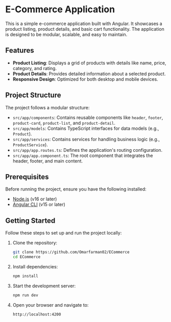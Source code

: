 # E-Commerce Application

This is a simple e-commerce application built with Angular. It showcases a product listing, product details, and basic cart functionality. The application is designed to be modular, scalable, and easy to maintain.

## Features

- **Product Listing**: Displays a grid of products with details like name, price, category, and rating.
- **Product Details**: Provides detailed information about a selected product.
- **Responsive Design**: Optimized for both desktop and mobile devices.

## Project Structure

The project follows a modular structure:

- `src/app/components`: Contains reusable components like `header`, `footer`, `product-card`, `product-list`, and `product-detail`.
- `src/app/models`: Contains TypeScript interfaces for data models (e.g., `Product`).
- `src/app/services`: Contains services for handling business logic (e.g., `ProductService`).
- `src/app/app.routes.ts`: Defines the application's routing configuration.
- `src/app/app.component.ts`: The root component that integrates the header, footer, and main content.

## Prerequisites

Before running the project, ensure you have the following installed:

- [Node.js](https://nodejs.org/) (v16 or later)
- [Angular CLI](https://angular.io/cli) (v15 or later)

## Getting Started

Follow these steps to set up and run the project locally:

1. Clone the repository:
   ```bash
   git clone https://github.com/Omarfarman02/ECommerce
   cd ECommerce
   ```
2. Install dependencies:
   ```bash
   npm install
   ```
3. Start the development server:
   ```bash
   npm run dev
   ```
4. Open your browser and navigate to:
   ```bash
   http://localhost:4200
   ```
